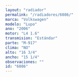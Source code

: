 ```yaml
---
layout: "radiador"
permalink: "/radiadores/6086/"
marca: "Volkswagen"
modelo: "Lupo"
ano: "2006"
motor: "L4 1.6"
transmision: "Estándar"
parte: "M-917"
clima: "NO"
alto: "16 3/4"
ancho: "15 1/4"
observaciones: ""
id: "6086"
---
```


